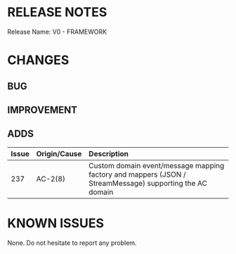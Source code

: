 # RELEASE NOTES

Release Name: V0 - FRAMEWORK

# CHANGES
## BUG

## IMPROVEMENT

## ADDS
| Issue | Origin/Cause     | Description                                                                                             |
|:------|:-----------------|:--------------------------------------------------------------------------------------------------------|
| 237   | AC-2(8)          | Custom domain event/message mapping factory and mappers (JSON / StreamMessage) supporting the AC domain |

# KNOWN ISSUES
None. Do not hesitate to report any problem.
